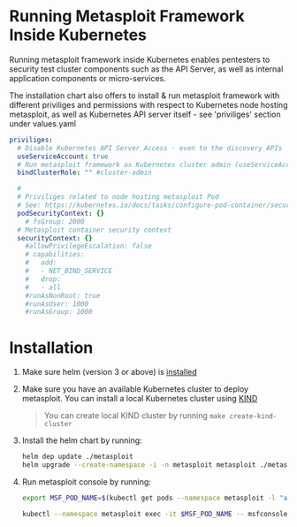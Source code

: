 
# Running Metasploit Framework Inside Kubernetes

Running metasploit framework inside Kubernetes enables pentesters to security test cluster components such as the API Server, as well as internal application components or micro-services.

The installation chart also offers to install & run metasploit framework with different priviliges and permissions with respect to Kubernetes node hosting metasploit, as well as Kubernetes API server itself - see 'priviliges' section under values.yaml

```yaml
priviliges:
  # Disable Kubernetes API Server Access - even to the discovery APIs
  useServiceAccount: true
  # Run metasploit framework as Kubernetes cluster admin (useServiceAccount must be true for this setting to be effective)
  bindClusterRole: "" #cluster-admin 

  #
  # Priviliges related to node hosting metasploit Pod
  # See: https://kubernetes.io/docs/tasks/configure-pod-container/security-context/
  podSecurityContext: {}
    # fsGroup: 2000
  # Metasploit container security context
  securityContext: {}
    #allowPrivilegeEscalation: false
    # capabilities:
    #   add:
    #   - NET_BIND_SERVICE
    #   drop:
    #   - all
    #runAsNonRoot: true
    #runAsUser: 1000
    #runAsGroup: 1000
```

# Installation

1. Make sure helm (version 3 or above) is [installed](https://helm.sh/docs/intro/install/)
2. Make sure you have an available Kubernetes cluster to deploy metasploit. You can install a local Kubernetes cluster using [KIND](https://kind.sigs.k8s.io/docs/user/quick-start/#installation)
    > You can create local KIND cluster by running  `make create-kind-cluster`

3. Install the helm chart by running:

    ```sh
    helm dep update ./metasploit
    helm upgrade --create-namespace -i -n metasploit metasploit ./metasploit
    ```

4. Run metasploit console by running:

    ```sh
    export MSF_POD_NAME=$(kubectl get pods --namespace metasploit -l "app.kubernetes.io/name=metasploit,app.kubernetes.io/instance=metasploit" -o jsonpath="{.items[0].metadata.name}")

    kubectl --namespace metasploit exec -it $MSF_POD_NAME -- msfconsole.sh
    ```  
